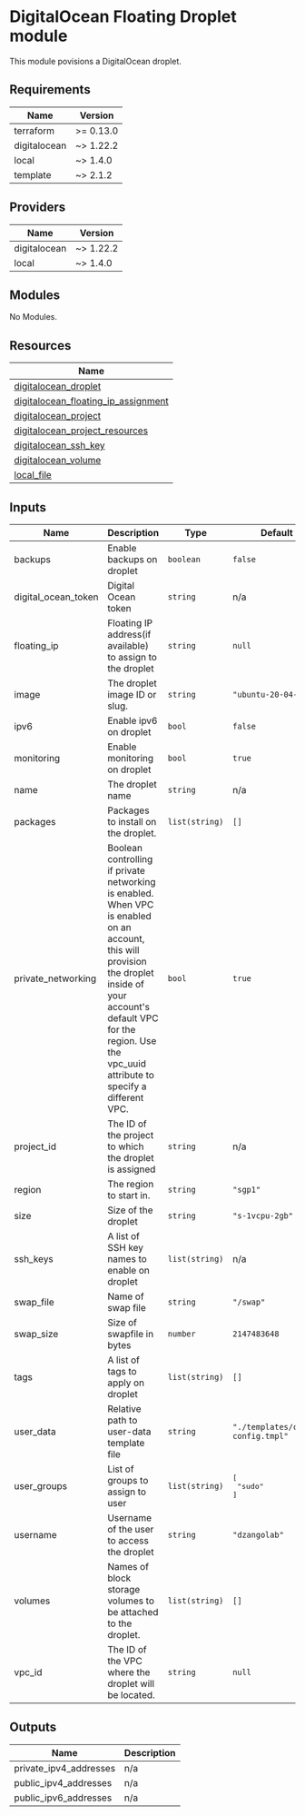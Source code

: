 # DigitalOcean Floating Droplet module

This module povisions a DigitalOcean droplet.

<!-- BEGINNING OF PRE-COMMIT-TERRAFORM DOCS HOOK -->
## Requirements

| Name | Version |
|------|---------|
| terraform | >= 0.13.0 |
| digitalocean | ~> 1.22.2 |
| local | ~> 1.4.0 |
| template | ~> 2.1.2 |

## Providers

| Name | Version |
|------|---------|
| digitalocean | ~> 1.22.2 |
| local | ~> 1.4.0 |

## Modules

No Modules.

## Resources

| Name |
|------|
| [digitalocean_droplet](https://registry.terraform.io/providers/digitalocean/digitalocean/latest/docs/resources/droplet) |
| [digitalocean_floating_ip_assignment](https://registry.terraform.io/providers/digitalocean/digitalocean/latest/docs/resources/floating_ip_assignment) |
| [digitalocean_project](https://registry.terraform.io/providers/digitalocean/digitalocean/latest/docs/data-sources/project) |
| [digitalocean_project_resources](https://registry.terraform.io/providers/digitalocean/digitalocean/latest/docs/resources/project_resources) |
| [digitalocean_ssh_key](https://registry.terraform.io/providers/digitalocean/digitalocean/latest/docs/data-sources/ssh_key) |
| [digitalocean_volume](https://registry.terraform.io/providers/digitalocean/digitalocean/latest/docs/data-sources/volume) |
| [local_file](https://registry.terraform.io/providers/hashicorp/local/latest/docs/resources/file) |

## Inputs

| Name | Description | Type | Default | Required |
|------|-------------|------|---------|:--------:|
| backups | Enable backups on droplet | `boolean` | `false` | no |
| digital\_ocean\_token | Digital Ocean token | `string` | n/a | yes |
| floating\_ip | Floating IP address(if available) to assign to the droplet | `string` | `null` | no |
| image | The droplet image ID or slug. | `string` | `"ubuntu-20-04-x64"` | no |
| ipv6 | Enable ipv6 on droplet | `bool` | `false` | no |
| monitoring | Enable monitoring on droplet | `bool` | `true` | no |
| name | The droplet name | `string` | n/a | yes |
| packages | Packages to install on the droplet. | `list(string)` | `[]` | no |
| private\_networking | Boolean controlling if private networking is enabled. When VPC is enabled on an account, this will provision the droplet inside of your account's default VPC for the region. Use the vpc\_uuid attribute to specify a different VPC. | `bool` | `true` | no |
| project\_id | The ID of the project to which the droplet is assigned | `string` | n/a | yes |
| region | The region to start in. | `string` | `"sgp1"` | no |
| size | Size of the droplet | `string` | `"s-1vcpu-2gb"` | no |
| ssh\_keys | A list of SSH key names to enable on droplet | `list(string)` | n/a | yes |
| swap\_file | Name of swap file | `string` | `"/swap"` | no |
| swap\_size | Size of swapfile in bytes | `number` | `2147483648` | no |
| tags | A list of tags to apply on droplet | `list(string)` | `[]` | no |
| user\_data | Relative path to user-data template file | `string` | `"./templates/cloud-config.tmpl"` | no |
| user\_groups | List of groups to assign to user | `list(string)` | <pre>[<br>  "sudo"<br>]</pre> | no |
| username | Username of the user to access the droplet | `string` | `"dzangolab"` | no |
| volumes | Names of block storage volumes to be attached to the droplet. | `list(string)` | `[]` | no |
| vpc\_id | The ID of the VPC where the droplet will be located. | `string` | `null` | no |

## Outputs

| Name | Description |
|------|-------------|
| private\_ipv4\_addresses | n/a |
| public\_ipv4\_addresses | n/a |
| public\_ipv6\_addresses | n/a |
<!-- END OF PRE-COMMIT-TERRAFORM DOCS HOOK -->
